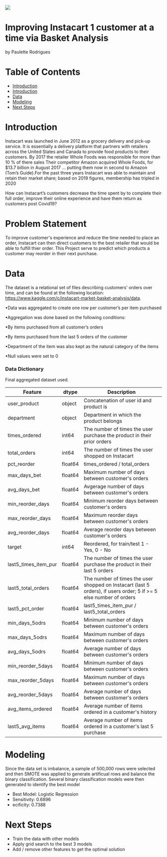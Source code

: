 ![](https://i.chzbgr.com/full/9034875648/h6A5212A2/made-into-a-meme-captioned-the-difference-between-meme-and-you-is-that-i-make-these-look-good)

# Improving Instacart 1 customer at a time via Basket Analysis
by Paulette Rodrigues

# Table of Contents

- [Introduction](project-title)
- [Introduction](#introduction)
- [Data](#data)
- [Modeling](#modeling)
- [Next Steps](#next-steps)

# Introduction

Instacart was launched in June 2012 as a grocery delivery and pick-up service. It is essentially a delivery platform that partners with retailers across the United States and Canada to provide food products to their customers. By 2017 the retailer Whole Foods was responsible for more than 10 % of there sales
Their competitor Amazon acquired Whole Foods, for $13.7 billion in August 2017 … putting them now in second to Amazon  (Tom’s Guide).For the past three years Instacart was able to maintain and retain their market share; based on 2019 figures, membership has tripled in 2020 

How can Instacart’s customers decrease the time spent by to complete their full order, improve their online experience and have them return as customers post Covid19? 

# Problem Statement 

To improve customer's experience and reduce the time needed to place an order, Instacart can then direct customers to the best retailer that would be able to fulfill thier order. This Project serve to predict which products a customer may reorder in their next purchase. 

# Data

The dataset is a relational set of files describing customers' orders over time, and can be found at the following location: https://www.kaggle.com/c/instacart-market-basket-analysis/data.


•Data was
aggregated to create one row per customer’s per item purchased


•Aggregation was done based on the
following conditions:


•By items purchased from 
all customer’s orders


•By items purchased from the last 5 orders of the
customer


•Department of the item was also
kept as the natural category of the items


•Null values were set to 0

### Data Dictionary

Final aggregated dataset used.

|Feature|dtype|Description|
|---|---|---|
|user_product |object| Concatenation of user id and product is |
|department| object |Department in which the product belongs |
|times_ordered | int64 | The number of times the user purchase the product in their prior orders |
|total_orders| int64 | The number of times the user shopped on Instacart |
|pct_reorder| float64  |times_ordered / total_orders |
|max_days_bet| float64 |Maximum number of days between customer's orders|
|avg_days_bet|float64|Avgerage number of days between customer's orders|
|min_reorder_days|float64|Minimum reorder days between customer's orders|
|max_reorder_days|float64|Maximum reorder days between customer's orders|
|avg_reorder_days|float64|Average reorder days between customer's orders|
|target|int64|Reordered, for train/test 1 - Yes, 0 - No|
|last5_times_item_pur|float64|The number of times the user purchase the product in their last 5 orders |
|last5_total_orders|float64|The number of times the user shopped on Instacart (last 5 orders), if users order; 5 if >= 5 else number of orders |
|last5_pct_order|float64|last5_times_item_pur / last5_total_orders|
|min_days_5odrs|float64|Minimum number of days between customer's orders|
|max_days_5odrs|float64|Maximum number of days between customer's orders|
|avg_days_5odrs|float64|Average number of days between customer's orders|
|min_reorder_5days|float64|Minimum number of days between customer's orders|
|max_reorder_5days|float64|Maximum number of days between customer's orders|
|avg_reorder_5days|float64|Average number of days between customer's orders|
|avg_items_ordered|float64|Average number of items ordered in a customer's history|
|last5_avg_items|float64|Average number of items ordered in a customer's last 5 purchase|


# Modeling

Since the data set is imbalance, a sample of 500,000 rows were selected and then SMOTE was applied to generate artificual rows and balance the binary classification. Several binary classification models were then generated to identify the best model

- Best Model: Logistic Regression
- Sensitivity: 0.6896 
- ecificity: 0.7388

# Next Steps

- Train the data with other models
- Apply grid search to the best 3 models
- Add / remove other features to get the optimal solution
